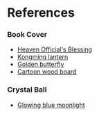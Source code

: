 # References

### Book Cover
* [Heaven Official's Blessing][2]
* [Kongming lantern][3]
* [Golden butterfly][4]
* [Cartoon wood board][1]

### Crystal Ball
* [Glowing blue moonlight][5]



[1]:https://www.freepik.com/premium-vector/old-wood-plank-signboard-decorated-palm-leaves-cartoon-style-isolated-white_36113790.htm#query=cartoon%20wood%20board&position=6&from_view=keyword&track=ais&uuid=e46add2d-3b4c-4229-8759-e9afbf3f50fb
[2]:https://www.sohu.com/a/425791138_100209786
[3]:https://ixintu.com/sucai/fQiijPeqg.html
[4]:https://www.kindpng.com/imgv/hTRhiJb_-ya-gold-butterfly-png-transparent-png/
[5]:https://www.pinterest.ca/pin/470907704785178945/
